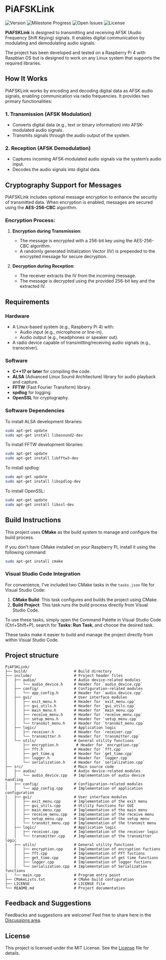 # PiAFSKLink

![Version](https://img.shields.io/github/v/release/LUCA-G49/PiAFSKLink?include_prereleases) ![Milestone Progress](https://img.shields.io/github/milestones/progress-percent/LUCA-G49/PiAFSKLink/1) ![Open Issues](https://img.shields.io/github/issues/LUCA-G49/PiAFSKLink) ![License](https://img.shields.io/github/license/Luca-G49/PiAFSKLink?label=License)


**PiAFSKLink** is designed to transmitting and receiving AFSK (Audio Frequency Shift Keying) signals. It enables digital communication by modulating and demodulating audio signals.

The project has been developed and tested on a Raspberry Pi 4 with Raspbian OS but is designed to work on any Linux system that supports the required libraries. 

## How It Works

PiAFSKLink works by encoding and decoding digital data as AFSK audio signals, enabling communication via radio frequencies. It provides two primary functionalities:

### 1. **Transmission (AFSK Modulation)**

- Converts digital data (e.g., text or binary information) into AFSK-modulated audio signals.
- Transmits signals through the audio output of the system.

### 2. **Reception (AFSK Demodulation)**

- Captures incoming AFSK-modulated audio signals via the system’s audio input.
- Decodes the audio signals into digital data.

## Cryptography Support for Messages

PiAFSKLink includes optional message encryption to enhance the security of transmitted data. When encryption is enabled, messages are secured using the **AES-256-CBC** algorithm.

### Encryption Process:

1. **Encryption during Transmission**:
   - The message is encrypted with a 256-bit key using the AES-256-CBC algorithm.
   - A randomly generated Initialization Vector (IV) is prepended to the encrypted message for secure decryption.

2. **Decryption during Reception**:
   - The receiver extracts the IV from the incoming message.
   - The message is decrypted using the provided 256-bit key and the extracted IV.

## Requirements

### Hardware

- A Linux-based system (e.g., Raspberry Pi 4) with:
    - Audio input (e.g., microphone or line-in).
    - Audio output (e.g., headphones or speaker out).
- A radio device capable of transmitting/receiving audio signals (e.g., transceiver).

### Software

- **C++17 or later** for compiling the code.
- **ALSA** (Advanced Linux Sound Architecture) library for audio playback and capture.
- **FFTW** (Fast Fourier Transform) library.
- **spdlog** for logging.
- **OpenSSL** for cryptography.

### Software Dependencies

To install ALSA development libraries:

```bash
sudo apt-get update
sudo apt-get install libasound2-dev
```

To install FFTW development libraries:

```bash
sudo apt-get update
sudo apt-get install libfftw3-dev
```

To install spdlog:

```bash
sudo apt-get update
sudo apt-get install libspdlog-dev
```

To install OpenSSL:

```bash
sudo apt-get update
sudo apt-get install libssl-dev
```

## Build Instructions

This project uses **CMake** as the build system to manage and configure the build process.

If you don't have CMake installed on your Raspberry Pi, install it using the following command:

```bash
sudo apt-get install cmake
```
### Visual Studio Code Integration

For convenience, I've included two CMake tasks in the `tasks.json` file for Visual Studio Code:

1. **CMake Build**: This task configures and builds the project using CMake.
2. **Build Project**: This task runs the build process directly from Visual Studio Code.

To use these tasks, simply open the Command Palette in Visual Studio Code (Ctrl+Shift+P), search for **Tasks: Run Task**, and choose the desired task.

These tasks make it easier to build and manage the project directly from within Visual Studio Code.

## Project structure
```
PiAFSKLink/
├── build/                     # Build directory
├── include/                   # Project header files
│   ├── audio/                 # Audio device-related modules
│   │   └── audio_device.h     # Header for `audio_device.cpp`
│   ├── config/                # Configuration-related modules
│   │   └── app_config.h       # Header for `audio_device.cpp`
│   ├── gui/                   # User interface modules
│   │   ├── exit_menu.h        # Header for `exit_menu.cpp`
│   │   ├── gui_utils.h        # Header for `gui_utils.cpp`
│   │   ├── main_menu.h        # Header for `main_menu.cpp`
│   │   ├── receive_menu.h     # Header for `receive_menu.cpp`
│   │   ├── setup_menu.h       # Header for `setup_menu.cpp`
│   │   └── transmit_menu.h    # Header for `transmit_menu.cpp`
│   ├── logic/                 # Application logic
│   │   ├── receiver.h         # Header for `receiver.cpp`
│   │   └── transmitter.h      # Header for `transmitter.cpp`
│   └── utils/                 # General utility functions
│       ├── encryption.h        # Header for `encryption.cpp`
│       ├── fft.h              # Header for `fft.cpp`
│       ├── get_time.g         # Header for `get_time.cpp`
│       ├── logger.h           # Header for `logger.cpp`
│       └── serialization.h    # Header for `serialization.cpp`
├── src/                       # Main source code
│   ├── audio/                 # Audio device-related modules
│   │   └── audio_device.cpp   # Implementation of audio device handling
│   ├── config/                # Configuration-related modules
│   │   └── app_config.cpp     # Implementation of application configuration
│   ├── gui/                   # User interface modules
│   │   ├── exit_menu.cpp      # Implementation of the exit menu
│   │   ├── gui_utils.cpp      # Utility functions for GUI
│   │   ├── main_menu.cpp      # Implementation of the main menu
│   │   ├── receive_menu.cpp   # Implementation of the receive menu
│   │   ├── setup_menu.cpp     # Implementation of the setup menu
│   │   └── transmit_menu.cpp  # Implementation of the transmit menu
│   ├── logic/                 # Application logic
│   │   ├── receiver.cpp       # Implementation of the receiver logic
│   │   └── transmitter.cpp    # Implementation of the transmitter logic
│   ├── utils/                 # General utility functions
│   │   ├── encryption.cpp     # Implementation of encryption fuctions
│   │   ├── fft.cpp            # Implementation of FFT fuctions
│   │   ├── get_time.cpp       # Implementation of get time functions
│   │   ├── logger.cpp         # Implementation of logger fuctions
│   │   └── serialization.cpp  # Implementation of Serialization functions
│   └── main.cpp               # Program entry point
├── CMakeLists.txt             # CMake build configuration
├── LICENSE                    # LICENSE file
└── README.md                  # Project documentation
```

## Feedback and Suggestions

Feedbacks and suggestions are welcome! Feel free to share here in the [Discussions area](https://github.com/LUCA-G49/PiAFSKLink/discussions).

## License

This project is licensed under the MIT License. See the [License](LICENSE) file for details.